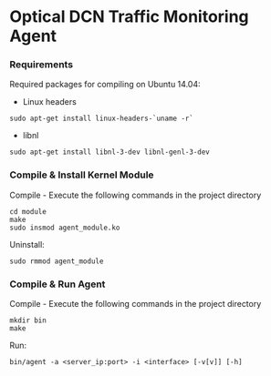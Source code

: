 # Optical DCN Traffic Monitoring Agent

### Requirements

Required packages for compiling on Ubuntu 14.04:

* Linux headers
```
sudo apt-get install linux-headers-`uname -r`
```

* libnl
```
sudo apt-get install libnl-3-dev libnl-genl-3-dev
```

### Compile & Install Kernel Module

Compile - Execute the following commands in the project directory
```
cd module
make
sudo insmod agent_module.ko
```

Uninstall:
```
sudo rmmod agent_module
```

### Compile & Run Agent

Compile - Execute the following commands in the project directory
```
mkdir bin
make
```

Run:
```
bin/agent -a <server_ip:port> -i <interface> [-v[v]] [-h]
```

